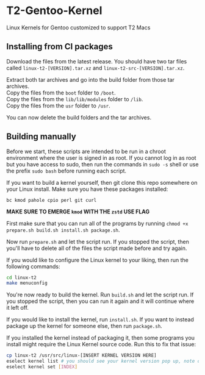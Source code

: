 # T2-Gentoo-Kernel

Linux Kernels for Gentoo customized to support T2 Macs

## Installing from CI packages

Download the files from the latest release. You should have two tar files called `linux-t2-[VERSION].tar.xz` and `linux-t2-src-[VERSION].tar.xz`.

Extract both tar archives and go into the build folder from those tar archives. \
Copy the files from the `boot` folder to `/boot`. \
Copy the files from the `lib/lib/modules` folder to `/lib`. \
Copy the files from the `usr` folder to `/usr`.

You can now delete the build folders and the tar archives.

## Building manually

Before we start, these scripts are intended to be run in a chroot environment where the user is signed in as root. If you cannot log in as root but you have access to sudo, then run the commands in `sudo -s` shell or use the prefix `sudo bash` before running each script.

If you want to build a kernel yourself, then git clone this repo somewhere on your Linux install.
Make sure you have these packages installed:

```text
bc kmod pahole cpio perl git curl
```

**MAKE SURE TO EMERGE `kmod` WITH THE `zstd` USE FLAG**

First make sure that you can run all of the programs by running `chmod +x prepare.sh build.sh install.sh package.sh`.

Now run `prepare.sh` and let the script run. If you stopped the script, then you'll have to delete all of the files the script made before and try again.

If you would like to configure the Linux kernel to your liking, then run the following commands:

```bash
cd linux-t2
make menuconfig
```

You're now ready to build the kernel. Run `build.sh` and let the script run. If you stopped the script, then you can run it again and it will continue where it left off.

If you would like to install the kernel, run `install.sh`. If you want to instead package up the kernel for someone else, then run `package.sh`.

If you installed the kernel instead of packaging it, then some programs you install might require the Linux Kernel source code. Run this to fix that issue:

```bash
cp linux-t2 /usr/src/linux-[INSERT KERNEL VERSION HERE]
eselect kernel list # you should see your kernel version pop up, note down the index number
eselect kernel set [INDEX]
```
